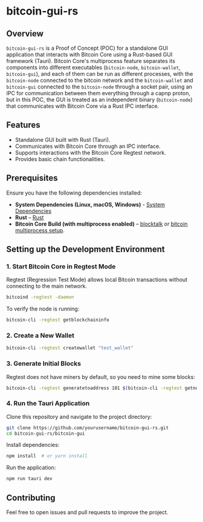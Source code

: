 <!-- # Tauri + React + Typescript

This template should help get you started developing with Tauri, React and Typescript in Vite.

## Recommended IDE Setup

- [VS Code](https://code.visualstudio.com/) + [Tauri](https://marketplace.visualstudio.com/items?itemName=tauri-apps.tauri-vscode) + [rust-analyzer](https://marketplace.visualstudio.com/items?itemName=rust-lang.rust-analyzer) -->

# bitcoin-gui-rs

## Overview

`bitcoin-gui-rs` is a Proof of Concept (POC) for a standalone GUI application that interacts with Bitcoin Core using a Rust-based GUI framework (Tauri). Bitcoin Core's multiprocess feature separates its components into different executables (`bitcoin-node`, `bitcoin-wallet`, `bitcoin-gui`), and each of them can be run as different processes, with the `bitcoin-node` connected to the bitcoin network and the `bitcoin-wallet` and `bitcoin-gui` connected to the `bitcoin-node` through a socket pair, using an IPC for communication between them everything through a capnp proton, but in this POC, the GUI is treated as an independent binary (`bitcoin-node`) that communicates with Bitcoin Core via a Rust IPC interface.

## Features
- Standalone GUI built with Rust (Tauri).
- Communicates with Bitcoin Core through an IPC interface.
- Supports interactions with the Bitcoin Core Regtest network.
- Provides basic chain functionalities.

## Prerequisites

Ensure you have the following dependencies installed:

- **System Dependencies (Linux, macOS, Windows)** - [System Dependencies](https://v2.tauri.app/start/prerequisites/#system-dependencies)
- **Rust** – [Rust](https://v2.tauri.app/start/prerequisites/#rust)
- **Bitcoin Core Build (with multiprocess enabled)** – [blocktalk](https://github.com/pseudoramdom/blocktalk?tab=readme-ov-file#setup-guide) or [bitcoin multiprocess setup](https://github.com/ryanofsky/bitcoin/blob/pr/ipc/doc/multiprocess.md).

## Setting up the Development Environment

### 1. Start Bitcoin Core in Regtest Mode

Regtest (Regression Test Mode) allows local Bitcoin transactions without connecting to the main network.

```sh
bitcoind -regtest -daemon
```

To verify the node is running:
```sh
bitcoin-cli -regtest getblockchaininfo
```

### 2. Create a New Wallet
```sh
bitcoin-cli -regtest createwallet "test_wallet"
```

### 3. Generate Initial Blocks
Regtest does not have miners by default, so you need to mine some blocks:
```sh
bitcoin-cli -regtest generatetoaddress 101 $(bitcoin-cli -regtest getnewaddress)
```

### 4. Run the Tauri Application

Clone this repository and navigate to the project directory:
```sh
git clone https://github.com/yourusername/bitcoin-gui-rs.git
cd bitcoin-gui-rs/bitcoin-gui
```

Install dependencies:
```sh
npm install  # or yarn install
```

Run the application:
```sh
npm run tauri dev
```

## Contributing
Feel free to open issues and pull requests to improve the project.
